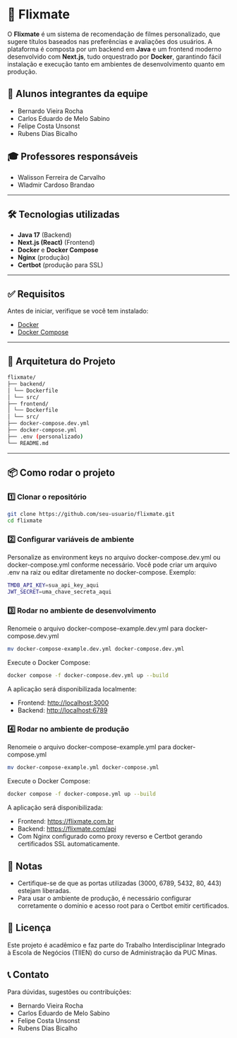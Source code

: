 # 🎥 Flixmate

O **Flixmate** é um sistema de recomendação de filmes personalizado, que sugere títulos baseados nas preferências e avaliações dos usuários. A plataforma é composta por um backend em **Java** e um frontend moderno desenvolvido com **Next.js**, tudo orquestrado por **Docker**, garantindo fácil instalação e execução tanto em ambientes de desenvolvimento quanto em produção.

## 👥 Alunos integrantes da equipe

- Bernardo Vieira Rocha
- Carlos Eduardo de Melo Sabino
- Felipe Costa Unsonst
- Rubens Dias Bicalho

## 🎓 Professores responsáveis

- Walisson Ferreira de Carvalho
- Wladmir Cardoso Brandao

---

## 🛠️ Tecnologias utilizadas

- **Java 17** (Backend)
- **Next.js (React)** (Frontend)
- **Docker** e **Docker Compose**
- **Nginx** (produção)
- **Certbot** (produção para SSL)

---

## ✅ Requisitos

Antes de iniciar, verifique se você tem instalado:

- [Docker](https://docs.docker.com/get-docker/)
- [Docker Compose](https://docs.docker.com/compose/install/)

---

## 📐 Arquitetura do Projeto

````bash
flixmate/
├── backend/
│ └── Dockerfile
│ └── src/
├── frontend/
│ └── Dockerfile
│ └── src/
├── docker-compose.dev.yml
├── docker-compose.yml
├── .env (personalizado) 
└── README.md
````

---

## 📦 Como rodar o projeto

### 1️⃣ Clonar o repositório

````bash
git clone https://github.com/seu-usuario/flixmate.git
cd flixmate
````

### 2️⃣ Configurar variáveis de ambiente

Personalize as environment keys no arquivo docker-compose.dev.yml ou docker-compose.yml conforme necessário.
Você pode criar um arquivo .env na raiz ou editar diretamente no docker-compose.
Exemplo:

````bash
TMDB_API_KEY=sua_api_key_aqui
JWT_SECRET=uma_chave_secreta_aqui
````

### 3️⃣ Rodar no ambiente de desenvolvimento

Renomeie o arquivo docker-compose-example.dev.yml para docker-compose.dev.yml

````bash
mv docker-compose-example.dev.yml docker-compose.dev.yml
````

Execute o Docker Compose:

````bash
docker compose -f docker-compose.dev.yml up --build
````

A aplicação será disponibilizada localmente:

- Frontend: <http://localhost:3000>
- Backend: <http://localhost:6789>

### 4️⃣ Rodar no ambiente de produção

Renomeie o arquivo docker-compose-example.yml para docker-compose.yml

````bash
mv docker-compose-example.yml docker-compose.yml
````

Execute o Docker Compose:

````bash
docker compose -f docker-compose.yml up --build
````

A aplicação será disponibilizada:

- Frontend: <https://flixmate.com.br>
- Backend: <https://flixmate.com/api>
- Com Nginx configurado como proxy reverso e Certbot gerando certificados SSL automaticamente.

## 📌 Notas

- Certifique-se de que as portas utilizadas (3000, 6789, 5432, 80, 443) estejam liberadas.
- Para usar o ambiente de produção, é necessário configurar corretamente o domínio e acesso root para o Certbot emitir certificados.

## 📃 Licença

Este projeto é acadêmico e faz parte do Trabalho Interdisciplinar Integrado à Escola de Negócios (TIIEN) do curso de Administração da PUC Minas.

## 📞 Contato

Para dúvidas, sugestões ou contribuições:

- Bernardo Vieira Rocha
- Carlos Eduardo de Melo Sabino
- Felipe Costa Unsonst
- Rubens Dias Bicalho

